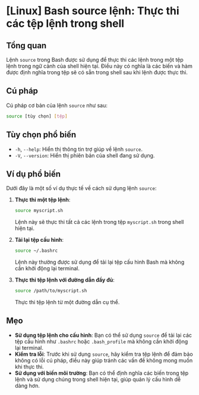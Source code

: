 # [Linux] Bash source lệnh: Thực thi các tệp lệnh trong shell

## Tổng quan
Lệnh `source` trong Bash được sử dụng để thực thi các lệnh trong một tệp lệnh trong ngữ cảnh của shell hiện tại. Điều này có nghĩa là các biến và hàm được định nghĩa trong tệp sẽ có sẵn trong shell sau khi lệnh được thực thi.

## Cú pháp
Cú pháp cơ bản của lệnh `source` như sau:
```bash
source [tùy chọn] [tệp]
```

## Tùy chọn phổ biến
- `-h`, `--help`: Hiển thị thông tin trợ giúp về lệnh `source`.
- `-V`, `--version`: Hiển thị phiên bản của shell đang sử dụng.

## Ví dụ phổ biến
Dưới đây là một số ví dụ thực tế về cách sử dụng lệnh `source`:

1. **Thực thi một tệp lệnh**:
   ```bash
   source myscript.sh
   ```
   Lệnh này sẽ thực thi tất cả các lệnh trong tệp `myscript.sh` trong shell hiện tại.

2. **Tải lại tệp cấu hình**:
   ```bash
   source ~/.bashrc
   ```
   Lệnh này thường được sử dụng để tải lại tệp cấu hình Bash mà không cần khởi động lại terminal.

3. **Thực thi tệp lệnh với đường dẫn đầy đủ**:
   ```bash
   source /path/to/myscript.sh
   ```
   Thực thi tệp lệnh từ một đường dẫn cụ thể.

## Mẹo
- **Sử dụng tệp lệnh cho cấu hình**: Bạn có thể sử dụng `source` để tải lại các tệp cấu hình như `.bashrc` hoặc `.bash_profile` mà không cần khởi động lại terminal.
- **Kiểm tra lỗi**: Trước khi sử dụng `source`, hãy kiểm tra tệp lệnh để đảm bảo không có lỗi cú pháp, điều này giúp tránh các vấn đề không mong muốn khi thực thi.
- **Sử dụng với biến môi trường**: Bạn có thể định nghĩa các biến trong tệp lệnh và sử dụng chúng trong shell hiện tại, giúp quản lý cấu hình dễ dàng hơn.